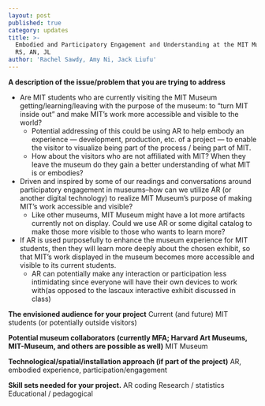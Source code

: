 ```yaml
---
layout: post
published: true
category: updates
title: >-
  Embodied and Participatory Engagement and Understanding at the MIT Museum -  
  RS, AN, JL
author: 'Rachel Sawdy, Amy Ni, Jack Liufu'
---
```

**A description of the issue/problem that you are trying to address**
- Are MIT students who are currently visiting the MIT Museum getting/learning/leaving with the purpose of the museum: to “turn MIT inside out” and make MIT’s work more accessible and visible to the world?
	- Potential addressing of this could be using AR to help embody an experience — development, production, etc. of a project — to enable the visitor to visualize being part of the process / being part of MIT.
	- How about the visitors who are not affiliated with MIT? When they leave the museum do they gain a better understanding of what MIT is or embodies? 
- Driven and inspired by some of our readings and conversations around participatory engagement in museums–how can we utilize AR (or another digital technology) to realize MIT Museum’s purpose of making MIT’s work accessible and visible?
	- Like other museums, MIT Museum might have a lot more artifacts currently not on display. Could we use AR or some digital catalog to make those more visible to those who wants to learn more?
- If AR is used purposefully to enhance the museum experience for MIT students, then they will learn more deeply about the chosen exhibit, so that MIT’s work displayed in the museum becomes more accessible and visible to its current students.
	- AR can potentially make any interaction or participation less intimidating since everyone will have their own devices to work with(as opposed to the lascaux interactive exhibit discussed in class)

**The envisioned audience for your project**
Current (and future) MIT students (or potentially outside visitors)

**Potential museum collaborators (currently MFA; Harvard Art Museums, MIT-Museum, and others are possible as well)**
MIT Museum

**Technological/spatial/installation approach (if part of the project)**
AR, embodied experience, participation/engagement

**Skill sets needed for your project.**
AR coding
Research / statistics
Educational / pedagogical